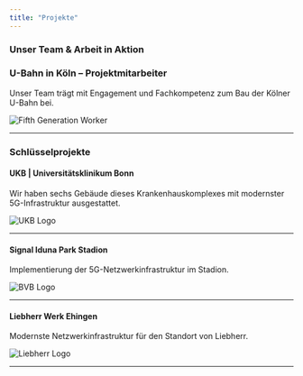 ```yaml
---
title: "Projekte"
---
```


### Unser Team & Arbeit in Aktion

### U-Bahn in Köln – Projektmitarbeiter  

Unser Team trägt mit Engagement und Fachkompetenz zum Bau der Kölner U-Bahn bei.

![Fifth Generation Worker](/images/fifth-gen-tshirt.jpeg)

---

### Schlüsselprojekte

#### UKB | Universitätsklinikum Bonn

Wir haben sechs Gebäude dieses Krankenhauskomplexes mit modernster 5G-Infrastruktur ausgestattet.

![UKB Logo](/images/ukb-bonn.webp)

---

#### Signal Iduna Park Stadion

Implementierung der 5G-Netzwerkinfrastruktur im Stadion.

![BVB Logo](/images/bvb-stadium.jpg)

---

#### Liebherr Werk Ehingen

Modernste Netzwerkinfrastruktur für den Standort von Liebherr.

![Liebherr Logo](/images/liebherr.jpg)

---
